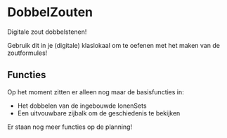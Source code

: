 # DobbelZouten
Digitale zout dobbelstenen!

Gebruik dit in je (digitale) klaslokaal om te oefenen met het maken van de zoutformules!

## Functies
Op het moment zitten er alleen nog maar de basisfuncties in:
- Het dobbelen van de ingebouwde IonenSets
- Een uitvouwbare zijbalk om de geschiedenis te bekijken

Er staan nog meer functies op de planning!
